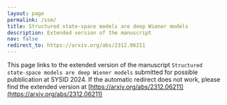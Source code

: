 ```yaml
---
layout: page
permalink: /ssm/
title: Structured state-space models are deep Wiener models
description: Extended version of the manuscript
nav: false
redirect_to: https://arxiv.org/abs/2312.06211
---
```


This page links to the extended version of the manuscript `Structured state-space models are deep Wiener models` submitted for possible pubblication at SYSID 2024. If the automatic redirect does not work, please find the extended version at [https://arxiv.org/abs/2312.06211](https://arxiv.org/abs/2312.06211)